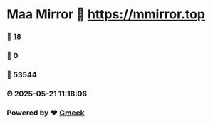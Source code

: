 # Maa Mirror :link: https://mmirror.top 
### :page_facing_up: [18](https://mmirror.top/tag.html) 
### :speech_balloon: 0 
### :hibiscus: 53544 
### :alarm_clock: 2025-05-21 11:18:06 
### Powered by :heart: [Gmeek](https://github.com/Meekdai/Gmeek)
